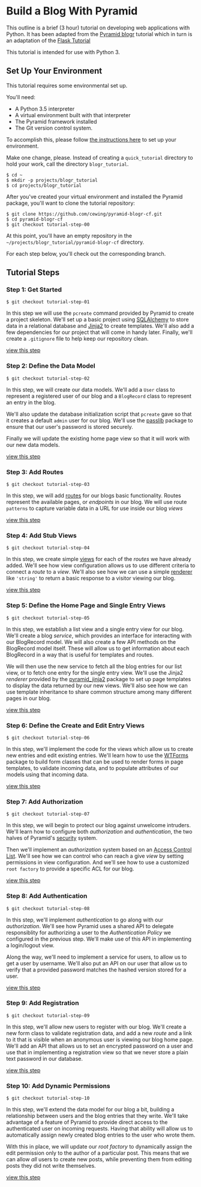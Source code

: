 # Build a Blog With Pyramid

This outline is a brief (3 hour) tutorial on developing web applications with Python.
It has been adapted from the
[Pyramid blogr](http://pyramid-blogr.readthedocs.org/en/latest/)
tutorial which in turn is an adaptation of the
[Flask Tutorial](http://flask.pocoo.org/docs/tutorial/)

This tutorial is intended for use with Python 3.

## Set Up Your Environment

This tutorial requires some environmental set up.

You'll need:

* A Python 3.5 interpreter
* A virtual environment built with that interpreter
* The Pyramid framework installed
* The Git version control system.

To accomplish this, please follow [the instructions here](http://docs.pylonsproject.org/projects/pyramid/en/latest/quick_tutorial/requirements.html) to set up your environment.

Make one change, please.  Instead of creating a `quick_tutorial` directory to hold your work, call the directory `blogr_tutorial`.

    $ cd ~
    $ mkdir -p projects/blogr_tutorial
    $ cd projects/blogr_tutorial

After you've created your virtual environment and installed the Pyramid package, you'll want to clone the tutorial repository:

    $ git clone https://github.com/cewing/pyramid-blogr-cf.git
    $ cd pyramid-blogr-cf
    $ git checkout tutorial-step-00

At this point, you'll have an empty repository in the `~/projects/blogr_tutorial/pyramid-blogr-cf` directory.

For each step below, you'll check out the corresponding branch.

## Tutorial Steps

### Step 1: Get Started

    $ git checkout tutorial-step-01

In this step we will use the `pcreate` command provided by Pyramid to create a project skeleton.
We'll set up a basic project using [SQLAlchemy](http://www.sqlalchemy.org/) to store data in a
relational database and [Jinja2](http://jinja.pocoo.org/) to create templates.
We'll also add a few dependencies for our project that will come in handy later.
Finally, we'll create a `.gitignore` file to help keep our repository clean.

[view this step](https://github.com/cewing/pyramid-blogr-cf/tree/tutorial-step-01)

### Step 2: Define the Data Model

    $ git checkout tutorial-step-02

In this step, we will create our data models.
We'll add a `User` class to represent a registered user of our blog
and a `BlogRecord` class to represent an entry in the blog.

We'll also update the database initialization script that `pcreate` gave so that
it creates a default `admin` user for our blog.
We'll use the [passlib](http://pythonhosted.org/passlib/) package to ensure that our user's password
is stored securely.

Finally we will update the existing home page view so that it will work with our new data models.

[view this step](https://github.com/cewing/pyramid-blogr-cf/tree/tutorial-step-02)

### Step 3: Add Routes

    $ git checkout tutorial-step-03

In this step, we will add [routes](http://docs.pylonsproject.org/projects/pyramid/en/latest/narr/urldispatch.html)
for our blogs basic functionality.
Routes represent the available pages, or *endpoints* in our blog.
We will use route `patterns` to capture variable data in a URL for use inside our blog *views*

[view this step](https://github.com/cewing/pyramid-blogr-cf/tree/tutorial-step-03)

### Step 4: Add Stub Views

    $ git checkout tutorial-step-04

In this step, we create simple [views](http://docs.pylonsproject.org/projects/pyramid/en/latest/narr/views.html)
for each of the *routes* we have already added.
We'll see how view configuration allows us to use different criteria to connect a *route* to a *view*.
We'll also see how we can use a simple [renderer](http://docs.pylonsproject.org/projects/pyramid/en/latest/narr/renderers.html)
like `'string'` to return a basic response to a visitor viewing our blog.

[view this step](https://github.com/cewing/pyramid-blogr-cf/tree/tutorial-step-04)

### Step 5: Define the Home Page and Single Entry Views

    $ git checkout tutorial-step-05

In this step, we establish a list view and a single entry view for our blog.
We'll create a blog *service*, which provides an interface for interacting with our BlogRecord model.
We will also create a few API methods on the BlogRecord model itself.
These will allow us to get information about each BlogRecord in a way that is useful for templates and routes.

We will then use the new service to fetch all the blog entries for our list view,
or to fetch one entry for the single entry view.
We'll use the Jinja2 *renderer* provided by the [pyramid_jinja2](http://docs.pylonsproject.org/projects/pyramid_jinja2/en/latest/)
package to set up page templates to display the data returned by our new views.
We'll also see how we can use template inheritance to share common structure among many different pages in our blog.

[view this step](https://github.com/cewing/pyramid-blogr-cf/tree/tutorial-step-05)

### Step 6: Define the Create and Edit Entry Views

    $ git checkout tutorial-step-06

In this step, we'll implement the code for the views which allow us to create new entries and edit
existing entries.
We'll learn how to use the [WTForms](https://wtforms.readthedocs.io/en/latest/) package to build
form classes that can be used to render forms in page templates, to validate incoming data, and
to populate attributes of our models using that incoming data.

[view this step](https://github.com/cewing/pyramid-blogr-cf/tree/tutorial-step-06)

### Step 7: Add Authorization

    $ git checkout tutorial-step-07

In this step, we will begin to protect our blog against unwelcome intruders.
We'll learn how to configure both *authorization* and *authentication*, the two halves of Pyramid's
[security](http://docs.pylonsproject.org/projects/pyramid/en/latest/narr/security.html) system.

Then we'll implement an *authorization* system based on an [Access Control List](https://en.wikipedia.org/wiki/Access_control_list).
We'll see how we can control who can reach a give *view* by setting permissions in view configuration.
And we'll see how to use a customized `root factory` to provide a specific ACL for our blog.

[view this step](https://github.com/cewing/pyramid-blogr-cf/tree/tutorial-step-07)

### Step 8: Add Authentication

    $ git checkout tutorial-step-08

In this step, we'll implement *authentication* to go along with our *authorization*.
We'll see how Pyramid uses a shared API to delegate responsiblity for authorizing a user to
the *Authentication Policy* we configured in the previous step.
We'll make use of this API in implementing a login/logout view.

Along the way, we'll need to implement a service for users, to allow us to get a user by username.
We'll also put an API on our user that allow us to verify that a provided password matches the
hashed version stored for a user.

[view this step](https://github.com/cewing/pyramid-blogr-cf/tree/tutorial-step-08)

### Step 9: Add Registration

    $ git checkout tutorial-step-09

In this step, we'll allow new users to register with our blog.
We'll create a new form class to validate registration data, and add a new *route* and a link to it
that is visible when an anonymous user is viewing our blog home page.
We'll add an API that allows us to set an encrypted password on a user and use that in implementing
a registration view so that we never store a plain text password in our database.

[view this step](https://github.com/cewing/pyramid-blogr-cf/tree/tutorial-step-09)

### Step 10: Add Dynamic Permissions

    $ git checkout tutorial-step-10

In this step, we'll extend the data model for our blog a bit, building a relationship between
users and the blog entries that they write.
We'll take advantage of a feature of Pyramid to provide direct access to the authenticated user on
incoming requests.
Having that ability will allow us to automatically assign newly created blog entries to the user
who wrote them.

With this in place, we will update our *root factory* to dynamically assign the edit permission
only to the author of a particular post.
This means that we can allow *all* users to create new posts, while preventing them from editing
posts they did not write themselves.

[view this step](https://github.com/cewing/pyramid-blogr-cf/tree/tutorial-step-10)